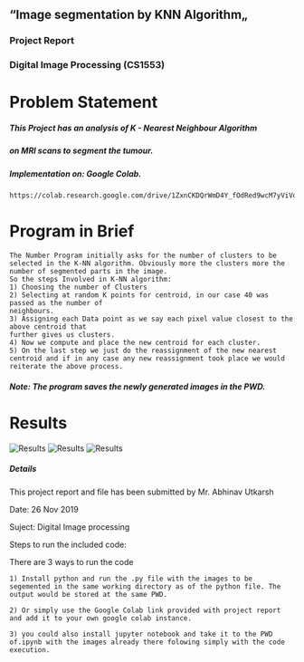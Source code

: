 ## “Image segmentation by KNN Algorithm„

### Project Report

### Digital Image Processing (CS1553) 

# Problem Statement

##### This Project has an analysis of K - Nearest Neighbour Algorithm

##### on MRI scans to segment the tumour.

##### Implementation on: Google Colab.

```
https://colab.research.google.com/drive/1ZxnCKDQrWmD4Y_fOdRed9wcM7yViVqTi
```
# Program in Brief
```
The Number Program initially asks for the number of clusters to be selected in the K-NN algorithm. Obviously more the clusters more the number of segmented parts in the image.
So the steps Involved in K-NN algorithm:
1) Choosing the number of Clusters
2) Selecting at random K points for centroid, in our case 40 was passed as the number of
neighbours.
3) Assigning each Data point as we say each pixel value closest to the above centroid that
further gives us clusters.
4) Now we compute and place the new centroid for each cluster.
5) On the last step we just do the reassignment of the new nearest centroid and if in any case any new reassignment took place we would reiterate the above process.
```
##### Note: The program saves the newly generated images in the PWD.

# Results
![Results](https://abhinavutkarsh728.s3.amazonaws.com/14%3A38%3A48+C_4.png)
![Results](https://abhinavutkarsh728.s3.amazonaws.com/14%3A38%3A48+C_3.png)
![Results](https://abhinavutkarsh728.s3.amazonaws.com/Unknown.png)




##### Details

This project report and file has been submitted by Mr. Abhinav Utkarsh

Date: 26 Nov 2019

Suject: Digital Image processing


Steps to run the included code:

There are 3 ways to run the code

	1) Install python and run the .py file with the images to be segemented in the same working directory as of the python file. The output would be stored at the same PWD.

	2) Or simply use the Google Colab link provided with project report and add it to your own google colab instance.

	3) you could also install jupyter notebook and take it to the PWD of.ipynb with the images already there folowing simply with the code execution.